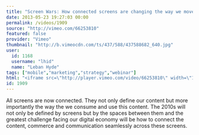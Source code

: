 ```yaml
---
title: "Screen Wars: How connected screens are changing the way we move, meet and buy"
date: 2013-05-23 19:27:03 00:00
permalink: /videos/1909
source: "http://vimeo.com/66253810"
featured: false
provider: "Vimeo"
thumbnail: "http://b.vimeocdn.com/ts/437/588/437588682_640.jpg"
user:
  id: 1168
  username: "lhid"
  name: "Leban Hyde"
tags: ["mobile","marketing","strategy","webinar"]
html: "<iframe src=\"http://player.vimeo.com/video/66253810\" width=\"1004\" height=\"720\" frameborder=\"0\" webkitAllowFullScreen mozallowfullscreen allowFullScreen></iframe>"
id: 1909
---
```


All screens are now connected. They not only define our content but more importantly the way the we consume and use this content. The 2010s will not only be defined by screens but by the spaces between them and the greatest challenge facing our digital economy will be how to connect the content, commerce and communication seamlessly across these screens.